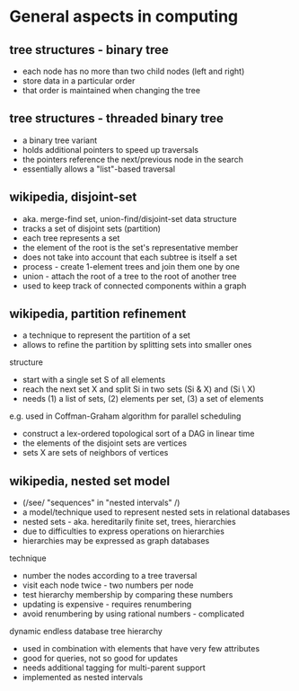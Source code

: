 
<!-- ======================================================================= -->
# General aspects in computing

<!-- ======================================================================= -->
## tree structures - binary tree

* each node has no more than two child nodes (left and right)
* store data in a particular order
* that order is maintained when changing the tree

<!-- ======================================================================= -->
## tree structures - threaded binary tree

* a binary tree variant
* holds additional pointers to speed up traversals
* the pointers reference the next/previous node in the search
* essentially allows a "list"-based traversal

<!-- ======================================================================= -->
## wikipedia, disjoint-set

* aka. merge-find set, union-find/disjoint-set data structure
* tracks a set of disjoint sets (partition)
* each tree represents a set
* the element of the root is the set's representative member
* does not take into account that each subtree is itself a set
* process - create 1-element trees and join them one by one
* union - attach the root of a tree to the root of another tree
* used to keep track of connected components within a graph

<!-- ======================================================================= -->
## wikipedia, partition refinement

* a technique to represent the partition of a set
* allows to refine the partition by splitting sets into smaller ones

structure

* start with a single set S of all elements
* reach the next set X and split Si in two sets (Si & X) and (Si \ X)
* needs (1) a list of sets, (2) elements per set, (3) a set of elements

e.g. used in Coffman-Graham algorithm for parallel scheduling

* construct a lex-ordered topological sort of a DAG in linear time
* the elements of the disjoint sets are vertices
* sets X are sets of neighbors of vertices

<!-- ======================================================================= -->
## wikipedia, nested set model

* (/see/ "sequences" in "nested intervals" /)
* a model/technique used to represent nested sets in relational databases
* nested sets - aka. hereditarily finite set, trees, hierarchies
* due to difficulties to express operations on hierarchies
* hierarchies may be expressed as graph databases

technique

* number the nodes according to a tree traversal
* visit each node twice - two numbers per node
* test hierarchy membership by comparing these numbers
* updating is expensive - requires renumbering
* avoid renumbering by using rational numbers - complicated

dynamic endless database tree hierarchy

* used in combination with elements that have very few attributes
* good for queries, not so good for updates
* needs additional tagging for multi-parent support
* implemented as nested intervals
